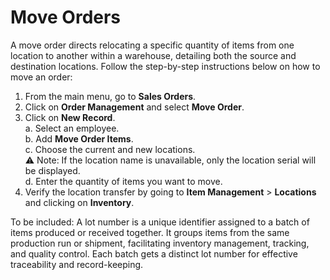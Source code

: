 # Move Orders


A move order directs relocating a specific quantity of items from one location to another within a warehouse, detailing both the source and destination locations. Follow the step-by-step instructions below on how to move an order: 

1. From the main menu, go to **Sales Orders**. 
2. Click on **Order Management** and select **Move Order**. 
3. Click on **New Record**. <br>
	a. Select an employee. <br>
	b. Add **Move Order Items**. <br>
	c. Choose the current and new locations. <br>
	⚠️ Note: If the location name is unavailable, only the location serial will be displayed. <br>
	d. Enter the quantity of items you want to move. <br>
4. Verify the location transfer by going to **Item Management** > **Locations** and clicking on **Inventory**.


To be included: 
A lot number is a unique identifier assigned to a batch of items produced or received together. It groups items from the same production run or shipment, facilitating inventory management, tracking, and quality control. Each batch gets a distinct lot number for effective traceability and record-keeping.